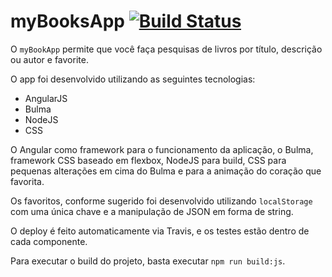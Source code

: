 # myBooksApp [![Build Status](https://travis-ci.org/fernandoguedes/myBooksApp.svg?branch=master)](https://travis-ci.org/fernandoguedes/myBooksApp)
O `myBookApp` permite que você faça pesquisas de livros por título, descrição ou autor e favorite.

O app foi desenvolvido utilizando as seguintes tecnologias:

- AngularJS
- Bulma
- NodeJS
- CSS

O Angular como framework para o funcionamento da aplicação, o Bulma, framework CSS baseado em flexbox, NodeJS para build, CSS para pequenas alterações em cima do Bulma e para a animação do coração que favorita.

Os favoritos, conforme sugerido foi desenvolvido utilizando `localStorage` com uma única chave e a manipulação de JSON em forma de string.

O deploy é feito automaticamente via Travis, e os testes estão dentro de cada componente.

Para executar o build do projeto, basta executar `npm run build:js`.
